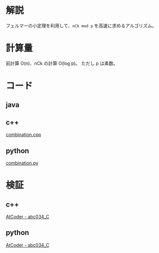 # 解説

フェルマーの小定理を利用して、`nCk mod p` を高速に求めるアルゴリズム。

# 計算量

前計算 O(n)、nCk の計算 O(log p)。
ただし p は素数。

# コード

## java

## c++

[combination.cpp](../lib/cpp/combination.cpp)

## python

[combination.py](../lib/python/combination.py)

# 検証

## c++

[AtCoder - abc034_C](https://abc034.contest.atcoder.jp/submissions/6095811)

## python

[AtCoder - abc034_C](https://atcoder.jp/contests/abc034/submissions/6105635)
